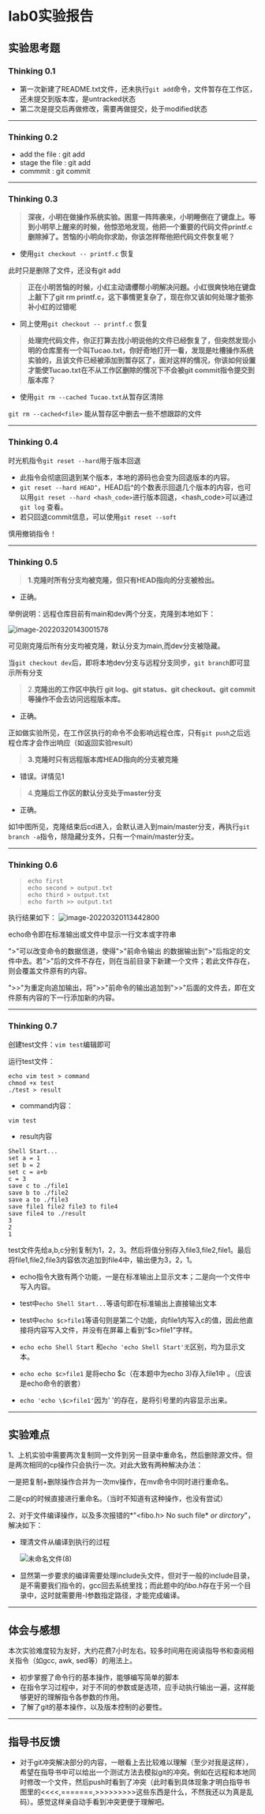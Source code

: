 # lab0实验报告

## 实验思考题

### Thinking 0.1

- 第一次新建了README.txt文件，还未执行`git add`命令，文件暂存在工作区，还未提交到版本库，是untracked状态
- 第二次是提交后再做修改，需要再做提交，处于modified状态

------

### Thinking 0.2

- add the file : git add
- stage the file : git add
- commmit : git commit

------

### Thinking 0.3

> **深夜，小明在做操作系统实验。困意一阵阵袭来，小明睡倒在了键盘上。等到小明早上醒来的时候，他惊恐地发现，他把一个重要的代码文件printf.c删除掉了。苦恼的小明向你求助，你该怎样帮他把代码文件恢复呢？**

- 使用`git checkout -- printf.c` 恢复

此时只是删除了文件，还没有git add



> **正在小明苦恼的时候，小红主动请缨帮小明解决问题。小红很爽快地在键盘上敲下了git rm printf.c，这下事情更复杂了，现在你又该如何处理才能弥补小红的过错呢**

- 同上使用`git checkout -- printf.c` 恢复



> **处理完代码文件，你正打算去找小明说他的文件已经恢复了，但突然发现小明的仓库里有一个叫Tucao.txt，你好奇地打开一看，发现是吐槽操作系统实验的，且该文件已经被添加到暂存区了，面对这样的情况，你该如何设置才能使Tucao.txt在不从工作区删除的情况下不会被git commit指令提交到版本库？**

- 使用`git rm --cached Tucao.txt`从暂存区清除

`git rm --cached<file>` 能从暂存区中删去一些不想跟踪的文件

------

### Thinking 0.4

时光机指令`git reset --hard`用于版本回退

- 此指令会彻底回退到某个版本，本地的源码也会变为回退版本的内容。
- `git reset --hard HEAD^`，HEAD后^的个数表示回退几个版本的内容，也可以用`git reset --hard <hash_code>`进行版本回退，<hash_code>可以通过`git log` 查看。
- 若只回退commit信息，可以使用`git reset --soft`

慎用撤销指令！

------

### Thinking 0.5

> **1.克隆时所有分支均被克隆，但只有HEAD指向的分支被检出。**

- 正确。

举例说明：远程仓库目前有main和dev两个分支，克隆到本地如下：

![image-20220320143001578](/img/in-post/image-20220320143001578.png)

可见刚克隆后所有分支均被克隆，默认分支为main,而dev分支被隐藏。

当`git checkout dev`后，即将本地dev分支与远程分支同步，`git branch`即可显示所有分支



> 2.**克隆出的工作区中执行 git log、git status、git checkout、git commit等操作不会去访问远程版本库。**

- 正确。

正如做实验所见，在工作区执行的命令不会影响远程仓库，只有`git push`之后远程仓库才会作出响应（如返回实验result）



> **3.克隆时只有远程版本库HEAD指向的分支被克隆**

- 错误。详情见1




> 4.**克隆后工作区的默认分支处于master分支**

- 正确。

如1中图所见，克隆结束后cd进入，会默认进入到main/master分支，再执行`git branch -a`指令，除隐藏分支外，只有一个main/master分支。

------

### Thinking 0.6

> ```shell
> echo first
> echo second > output.txt
> echo third > output.txt
> echo forth >> output.txt
> ```

执行结果如下：
![image-20220320113442800](/img/in-post/image-20220320113442800.png)

echo命令即在标准输出或文件中显示一行文本或字符串

">"可以改变命令的数据信道，使得">"前命令输出 的数据输出到">"后指定的文件中去。若">"后的文件不存在，则在当前目录下新建一个文件；若此文件存在，则会覆盖文件原有的内容。

">>"为重定向追加输出，将">>"前命令的输出追加到">>"后面的文件去，即在文件原有内容的下一行添加新的内容。

------

### Thinking 0.7

创建test文件：`vim test`编辑即可

运行test文件：

```shell
echo vim test > command
chmod +x test
./test > result
```

- command内容：

```
vim test
```

- result内容

```shell
Shell Start...
set a = 1
set b = 2
set c = a+b
c = 3
save c to ./file1
save b to ./file2
save a to ./file3
save file1 file2 file3 to file4
save file4 to ./result
3
2
1
```

test文件先给a,b,c分别复制为1，2，3。然后将值分别存入file3,file2,file1。最后将file1,file2,file3内容依次追加到file4中，输出便为3，2，1。

- echo指令大致有两个功能，一是在标准输出上显示文本；二是向一个文件中写入内容。

- test中`echo Shell Start...`等语句即在标准输出上直接输出文本
- test中`echo $c>file1`等语句则是第二个功能，向file1内写入c的值，因此他直接将内容写入文件，并没有在屏幕上看到“$c>file1”字样。
- `echo echo Shell Start` 和`echo 'echo Shell Start'无`区别，均为显示文本。
- `echo echo $c>file1` 是将echo $c（在本题中为echo 3)存入file1中 。（应该是echo命令的嵌套）
- `echo 'echo \$c>file1'`因为' '的存在，是将引号里的内容显示出来。

------

## 实验难点

1、上机实验中需要两次复制同一文件到另一目录中重命名，然后删除源文件。但是两次相同的cp操作只会执行一次。对此大致有两种解决办法：

一是把复制+删除操作合并为一次mv操作，在mv命令中同时进行重命名。

二是cp的时候直接进行重命名。（当时不知道有这种操作，也没有尝试）

2、对于文件编译操作，以及多次报错的*"<fibo.h> No such file* *or dirctory*"，解决如下：

- 理清文件从编译到执行的过程

  ![未命名文件(8)](/img/in-post/未命名文件(8).png)

- 显然第一步要求的编译需要处理include头文件，但对于一般的include目录，是不需要我们指令的，gcc回去系统里找；而此题中的*fibo.h*存在于另一个目录中，这时就需要用-I参数指定路径，才能完成编译。

------



## 体会与感想

本次实验难度较为友好，大约花费7小时左右。较多时间用在阅读指导书和查阅相关指令（如gcc, awk, sed等）的用法上。

- 初步掌握了命令行的基本操作，能够编写简单的脚本
- 在指令学习过程中，对于不同的参数或是选项，应手动执行输出一遍，这样能够更好的理解指令各参数的作用。
- 了解了git的基本操作，以及版本控制的必要性。

------

## 指导书反馈

- 对于git冲突解决部分的内容，一眼看上去比较难以理解（至少对我是这样），希望在指导书中可以给出一个测试方法去模拟git的冲突。例如在远程和本地同时修改一个文件，然后push时看到了冲突（此时看到具体现象才明白指导书图里的<<<<,=======,>>>>>>>>>这些东西是什么，不然我还以为真是乱码）。感觉这样亲自动手看到冲突更便于理解吧。

